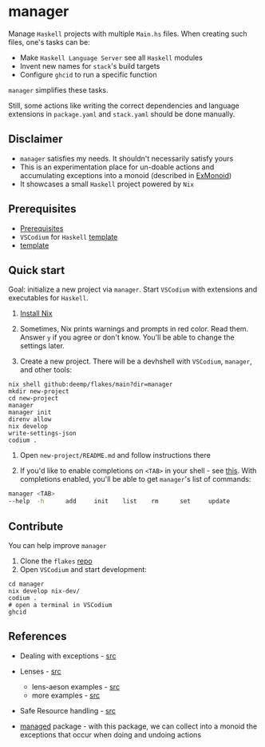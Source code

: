 # manager

Manage `Haskell` projects with multiple `Main.hs` files. When creating such files, one's tasks can be:

- Make `Haskell Language Server` see all `Haskell` modules
- Invent new names for `stack`'s build targets
- Configure `ghcid` to run a specific function

`manager` simplifies these tasks.

Still, some actions like writing the correct dependencies and language extensions in `package.yaml` and `stack.yaml` should be done manually.

## Disclaimer

- `manager` satisfies my needs. It shouldn't necessarily satisfy yours
- This is an experimentation place for un-doable actions and accumulating exceptions into a monoid (described in [ExMonoid](src/ExMonoid.hs))
- It showcases a small `Haskell` project powered by `Nix`

## Prerequisites

- [Prerequisites](https://github.com/deemp/flakes#prerequisites)
- `VSCodium` for `Haskell` [template](https://github.com/deemp/flakes/tree/main/templates/codium/haskell#readme)
- [template](./template/README.md)

## Quick start

Goal: initialize a new project via `manager`. Start `VSCodium` with extensions and executables for `Haskell`.

1. [Install Nix](https://github.com/deemp/flakes/blob/main/README/InstallNix.md)

1. Sometimes, Nix prints warnings and prompts in red color. Read them. Answer `y` if you agree or don't know. You'll be able to change the settings later.

1. Create a new project. There will be a devhshell with `VSCodium`, `manager`, and other tools:

```console
nix shell github:deemp/flakes/main?dir=manager
mkdir new-project
cd new-project
manager
manager init
direnv allow
nix develop
write-settings-json
codium .
```

1. Open `new-project/README.md` and follow instructions there

1. If you'd like to enable completions on `<TAB>` in your shell - see [this](https://github.com/pcapriotti/optparse-applicative#bash-zsh-and-fish-completions). With completions enabled, you'll be able to get `manager`'s list of commands:

  ```sh
  manager <TAB>
  --help  -h      add     init    list    rm      set     update
  ```

## Contribute

You can help improve `manager`

1. Clone the `flakes` [repo](https://github.com/deemp/flakes)
1. Open `VSCodium` and start development:

  ```console
  cd manager
  nix develop nix-dev/
  codium .
  # open a terminal in VSCodium
  ghcid
  ```

## References

- Dealing with exceptions - [src](http://www.mega-nerd.com/erikd/Blog/CodeHacking/Haskell/what_do_you_mean.html)

- Lenses - [src](https://en.wikibooks.org/wiki/Haskell/Lenses_and_functional_references)
  - lens-aeson examples - [src](https://github.com/danidiaz/lens-aeson-examples/blob/master/src/Data/Aeson/Lens/Examples.hs)
  - more examples - [src](https://www.snoyman.com/blog/2017/05/playing-with-lens-aeson/)

- Safe Resource handling - [src](https://mmhaskell.com/blog/2022/6/23/resources-and-bracket)

- [managed](https://hackage.haskell.org/package/managed-1.0.9) package - with this package, we can collect into a monoid the exceptions that occur when doing and undoing actions
